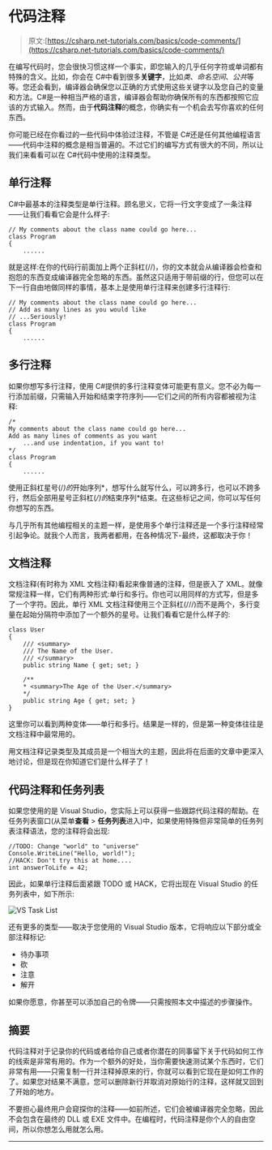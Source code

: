 # 代码注释

> 原文:[https://csharp.net-tutorials.com/basics/code-comments/](https://csharp.net-tutorials.com/basics/code-comments/)

在编写代码时，您会很快习惯这样一个事实，即您输入的几乎任何字符或单词都有特殊的含义。比如，你会在 C#中看到很多**关键字**，比如*类*、*命名空间*、*公共*等等。您还会看到，编译器会确保您以正确的方式使用这些关键字以及您自己的变量和方法。C#是一种相当严格的语言，编译器会帮助你确保所有的东西都按照它应该的方式输入。然而，由于**代码注释**的概念，你确实有一个机会去写你喜欢的任何东西。

你可能已经在你看过的一些代码中体验过注释，不管是 C#还是任何其他编程语言——代码中注释的概念是相当普遍的。不过它们的编写方式有很大的不同，所以让我们来看看可以在 C#代码中使用的注释类型。

## 单行注释

C#中最基本的注释类型是单行注释。顾名思义，它将一行文字变成了一条注释——让我们看看它会是什么样子:

```
// My comments about the class name could go here...
class Program
{
    ......
```

就是这样:在你的代码行前面加上两个正斜杠(//)，你的文本就会从编译器会检查和抱怨的东西变成编译器完全忽略的东西。虽然这只适用于带前缀的行，但您可以在下一行自由地做同样的事情，基本上是使用单行注释来创建多行注释行:

<input type="hidden" name="IL_IN_ARTICLE">

```
// My comments about the class name could go here...
// Add as many lines as you would like
// ...Seriously!
class Program
{
    ...... 
```

## 多行注释

如果你想写多行注释，使用 C#提供的多行注释变体可能更有意义。您不必为每一行添加前缀，只需输入开始和结束字符序列——它们之间的所有内容都被视为注释:

```
/*  
My comments about the class name could go here...  
Add as many lines of comments as you want  
    ...and use indentation, if you want to!  
*/  
class Program  
{
    ......
```

使用正斜杠星号(/*)的*开始序列*，想写什么就写什么，可以跨多行，也可以不跨多行，然后全部用星号正斜杠(*/)的*结束序列*结束。在这些标记之间，你可以写任何你想写的东西。

与几乎所有其他编程相关的主题一样，是使用多个单行注释还是一个多行注释经常引起争论。就我个人而言，我两者都用，在各种情况下-最终，这都取决于你！

## 文档注释

文档注释(有时称为 XML 文档注释)看起来像普通的注释，但是嵌入了 XML。就像常规注释一样，它们有两种形式:单行和多行。你也可以用同样的方式写，但是多了一个字符。因此，单行 XML 文档注释使用三个正斜杠(///)而不是两个，多行变量在起始分隔符中添加了一个额外的星号。让我们看看它是什么样子的:

```
class User
{
    /// <summary>
    /// The Name of the User.
    /// </summary>
    public string Name { get; set; }

    /**
    * <summary>The Age of the User.</summary>
    */
    public string Age { get; set; }
}
```

这里你可以看到两种变体——单行和多行。结果是一样的，但是第一种变体往往是文档注释中最常用的。

用文档注释记录类型及其成员是一个相当大的主题，因此将在后面的文章中更深入地讨论，但是现在你知道它们是什么样子了！

## 代码注释和任务列表

如果您使用的是 Visual Studio，您实际上可以获得一些跟踪代码注释的帮助。在任务列表窗口(从菜单**查看** > **任务列表**进入)中，如果使用特殊但非常简单的任务列表注释语法，您的注释将会出现:

```
//TODO: Change "world" to "universe"
Console.WriteLine("Hello, world!");
//HACK: Don't try this at home....
int answerToLife = 42;
```

因此，如果单行注释后面紧跟 TODO 或 HACK，它将出现在 Visual Studio 的任务列表中，如下所示:

![](../Images/52dddb258a98240b164fa3ef6faee637.png "VS Task List")

还有更多的类型——取决于您使用的 Visual Studio 版本，它将响应以下部分或全部注释标记:

*   待办事项
*   砍
*   注意
*   解开

如果你愿意，你甚至可以添加自己的令牌——只需按照本文中描述的步骤操作。

## 摘要

代码注释对于记录你的代码或者给你自己或者你潜在的同事留下关于代码如何工作的线索是非常有用的。作为一个额外的好处，当你需要快速测试某个东西时，它们非常有用——只需复制一行并注释掉原来的行，你就可以看到它现在是如何工作的了。如果您对结果不满意，您可以删除新行并取消对原始行的注释，这样就又回到了开始的地方。

不要担心最终用户会窥探你的注释——如前所述，它们会被编译器完全忽略，因此不会包含在最终的 DLL 或 EXE 文件中。在编程时，代码注释是你个人的自由空间，所以你想怎么用就怎么用。

* * *